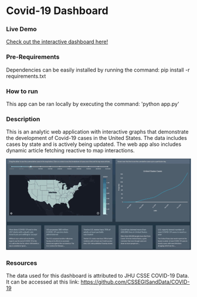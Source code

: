# Covid-19 Dashboard

### Live Demo
[Check out the interactive dashboard here!](https://covid-usa-dash.herokuapp.com/)

### Pre-Requirements
Dependencies can be easily installed by running the command:
pip install -r requirements.txt

### How to run
This app can be ran locally by executing the command:
'python app.py'

### Description
This is an analytic web application with interactive graphs that demonstrate the development of Covid-19 cases in the United States.
The data includes cases by state and is actively being updated. The web app also includes dynamic article fetching reactive to map interactions.

![screen](docs/DB_Example.gif)

### Resources
The data used for this dashboard is attributed to JHU CSSE COVID-19 Data. 
It can be accessed at this link:
https://github.com/CSSEGISandData/COVID-19
